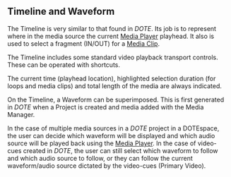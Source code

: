 ## Timeline and Waveform

The Timeline is very similar to that found in _DOTE_.
Its job is to represent where in the media source the current [Media Player](media-player.md) playhead.
It also is used to select a fragment (IN/OUT) for a [Media Clip](media-clip.md).

The Timeline includes some standard video playback transport controls.
These can be operated with shortcuts.

The current time (playhead location), highlighted selection duration (for loops and media clips) and total length of the media are always indicated.

On the Timeline, a Waveform can be superimposed.
This is first generated in _DOTE_ when a Project is created and media added with the Media Manager.

In the case of multiple media sources in a _DOTE_ project in a DOTEspace, the user can decide which waveform will be displayed and which audio source will be played back using the [Media Player](media-player.md).
In the case of video-cues created in _DOTE_, the user can still select which waveform to follow and which audio source to follow, or they can follow the current waveform/audio source dictated by the video-cues (Primary Video).
